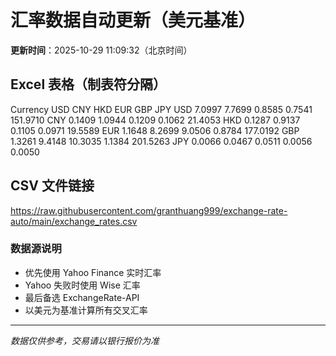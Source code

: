 # 汇率数据自动更新（美元基准）

**更新时间**：2025-10-29 11:09:32（北京时间）

## Excel 表格（制表符分隔）

Currency	USD	CNY	HKD	EUR	GBP	JPY
USD		7.0997	7.7699	0.8585	0.7541	151.9710
CNY	0.1409		1.0944	0.1209	0.1062	21.4053
HKD	0.1287	0.9137		0.1105	0.0971	19.5589
EUR	1.1648	8.2699	9.0506		0.8784	177.0192
GBP	1.3261	9.4148	10.3035	1.1384		201.5263
JPY	0.0066	0.0467	0.0511	0.0056	0.0050	

## CSV 文件链接

https://raw.githubusercontent.com/granthuang999/exchange-rate-auto/main/exchange_rates.csv

### 数据源说明
- 优先使用 Yahoo Finance 实时汇率
- Yahoo 失败时使用 Wise 汇率
- 最后备选 ExchangeRate-API
- 以美元为基准计算所有交叉汇率

---
*数据仅供参考，交易请以银行报价为准*